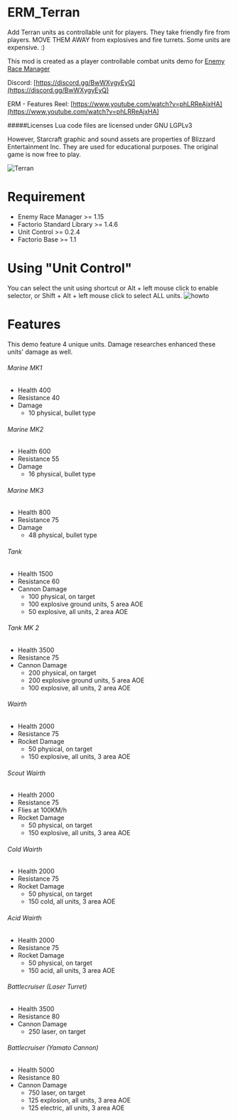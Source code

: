# ERM_Terran
Add Terran units as controllable unit for players.  They take friendly fire from players. MOVE THEM AWAY from explosives and fire turrets. Some units are expensive. :)

This mod is created as a player controllable combat units demo for  [Enemy Race Manager](https://mods.factorio.com/mod/enemyracemanager)

Discord:  [https://discord.gg/BwWXygyEyQ](https://discord.gg/BwWXygyEyQ)

ERM - Features Reel: [https://www.youtube.com/watch?v=phLRReAjxHA](https://www.youtube.com/watch?v=phLRReAjxHA)

#####Licenses
Lua code files are licensed under GNU LGPLv3

However, Starcraft graphic and sound assets are properties of Blizzard Entertainment Inc.  They are used for educational purposes. The original game is now free to play.

![Terran](https://mods-data.factorio.com/assets/8edb5f447c0a754f1071256c950107fcae32bfa0.png "Terran")

# Requirement
* Enemy Race Manager >= 1.15
* Factorio Standard Library >= 1.4.6
* Unit Control >= 0.2.4
* Factorio Base >= 1.1

# Using "Unit Control"
You can select the unit using shortcut or Alt + left mouse click to enable selector, or Shift + Alt + left mouse click to select ALL units.
![howto](https://mods-data.factorio.com/assets/ea506209c870c0f1f796469061d631db0be04c27.png "howto")

# Features
This demo feature 4 unique units.  Damage researches enhanced these units' damage as well.

###### Marine MK1
* Health 400
* Resistance 40
* Damage
  * 10 physical, bullet type

###### Marine MK2
* Health 600
* Resistance 55
* Damage
  * 16 physical, bullet type

###### Marine MK3
* Health 800
* Resistance 75
* Damage
  * 48 physical, bullet type

###### Tank
* Health 1500
* Resistance 60
* Cannon Damage
  * 100 physical, on target
  * 100 explosive ground units, 5 area AOE
  * 50 explosive, all units, 2 area AOE

###### Tank MK 2
* Health 3500
* Resistance 75
* Cannon Damage
  * 200 physical, on target
  * 200 explosive ground units, 5 area AOE
  * 100 explosive, all units, 2 area AOE


###### Wairth
* Health 2000
* Resistance 75
* Rocket Damage
  * 50 physical, on target
  * 150 explosive, all units, 3 area AOE

###### Scout Wairth
* Health 2000
* Resistance 75
* Flies at 100KM/h
* Rocket Damage
  * 50 physical, on target
  * 150 explosive, all units, 3 area AOE

###### Cold Wairth
* Health 2000
* Resistance 75
* Rocket Damage
  * 50 physical, on target
  * 150 cold, all units, 3 area AOE

###### Acid Wairth
* Health 2000
* Resistance 75
* Rocket Damage
  * 50 physical, on target
  * 150 acid, all units, 3 area AOE

###### Battlecruiser (Laser Turret)
* Health 3500
* Resistance 80
* Cannon Damage
  * 250 laser, on target

###### Battlecruiser (Yamato Cannon)
* Health 5000
* Resistance 80
* Cannon Damage
  * 750 laser, on target
  * 125 explosion, all units, 3 area AOE
  * 125 electric, all units, 3 area AOE